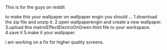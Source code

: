 This is for the guys on reddit 

to make this your wallpaper on wallpaper engin you should ...
1.download the zip file and unzip it.
2.open wallpaperengin and create a new wallpaper.
3.upload this matrixEffectElectroOnGreen.html file to your workspace.
4.save it
5.make it your wallpaper.


i am working on a fix for higher quality screens.
